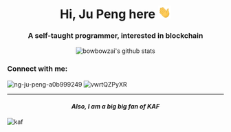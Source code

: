 <h1 align="center">Hi, Ju Peng here <img src="https://github.com/ABSphreak/ABSphreak/blob/master/gifs/Hi.gif" width="30"></h1>
<h3 align="center">A self-taught programmer, interested in blockchain</h3>

<div align="center">
      <td valign="top"><img src="https://github-readme-stats.vercel.app/api?username=bowbowzai&count_private=true&show_icons=true&theme=tokyonight" alt="bowbowzai's github stats"></td>
</div>

<h3 align="left">Connect with me:</h3>
<p align="left">
<img align="center" src="https://raw.githubusercontent.com/rahuldkjain/github-profile-readme-generator/master/src/images/icons/Social/linked-in-alt.svg" alt="ng-ju-peng-a0b999249" height="30" width="40" />
<img align="center" src="https://raw.githubusercontent.com/rahuldkjain/github-profile-readme-generator/master/src/images/icons/Social/discord.svg" alt="vwrtQZPyXR" height="30" width="40" />
</p>


---

<div align="center">
  <h4><i>Also, I am a big big fan of KAF </i></h4>
</div>
<img src="https://github.com/bowbowzai/bowbowzai/assets/74807962/4ec5eeba-4012-4c2a-b6d8-de02cbf0389b" alt="kaf"/>
